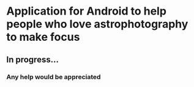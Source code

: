 # Application for Android to help people who love astrophotography to make focus

## In progress...

### Any help would be appreciated